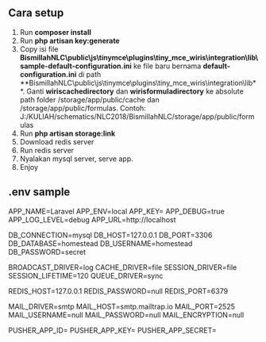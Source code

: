 ## Cara setup
1. Run **composer install**
2. Run **php artisan key:generate**
3. Copy isi file **BismillahNLC\public\js\tinymce\plugins\tiny_mce_wiris\integration\lib\sample-default-configuration.ini** ke file baru bernama **default-configuration.ini** di path **BismillahNLC\public\js\tinymce\plugins\tiny_mce_wiris\integration\lib\**.
   Ganti **wiriscachedirectory** dan **wirisformuladirectory** ke absolute path folder /storage/app/public/cache dan /storage/app/public/formulas.
   Contoh: J:/KULIAH/schematics/NLC2018/BismillahNLC/storage/app/public/formulas
4. Run **php artisan storage:link**
5. Download redis server
6. Run redis server
7. Nyalakan mysql server, serve app.
8. Enjoy

## .env sample
APP_NAME=Laravel
APP_ENV=local
APP_KEY=
APP_DEBUG=true
APP_LOG_LEVEL=debug
APP_URL=http://localhost

DB_CONNECTION=mysql
DB_HOST=127.0.0.1
DB_PORT=3306
DB_DATABASE=homestead
DB_USERNAME=homestead
DB_PASSWORD=secret

BROADCAST_DRIVER=log
CACHE_DRIVER=file
SESSION_DRIVER=file
SESSION_LIFETIME=120
QUEUE_DRIVER=sync

REDIS_HOST=127.0.0.1
REDIS_PASSWORD=null
REDIS_PORT=6379

MAIL_DRIVER=smtp
MAIL_HOST=smtp.mailtrap.io
MAIL_PORT=2525
MAIL_USERNAME=null
MAIL_PASSWORD=null
MAIL_ENCRYPTION=null

PUSHER_APP_ID=
PUSHER_APP_KEY=
PUSHER_APP_SECRET=
